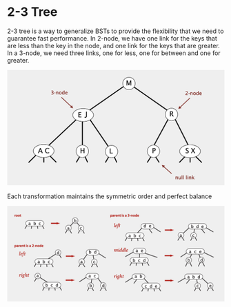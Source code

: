 # 2-3 Tree

2-3 tree is a way to generalize BSTs to provide the flexibility that we need to guarantee fast performance. In 2-node, we have one link for the keys that are less than the key in the node, and one link for the keys that are greater. In a 3-node, we need three links, one for less, one for between and one for greater.

![2-3 Tree](<../../.gitbook/assets/image (37) (1).png>)

Each transformation maintains the symmetric order and perfect balance

![](<../../.gitbook/assets/image (62) (1).png>)
